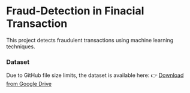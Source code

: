 # Fraud-Detection in Finacial Transaction

This project detects fraudulent transactions using machine learning techniques.

### Dataset
Due to GitHub file size limits, the dataset is available here:
👉 [Download from Google Drive](https://drive.google.com/file/d/1P6CER4Q2W_AjVNQB5kfXWR1q2b6zbb-B/view?usp=drive_link)

